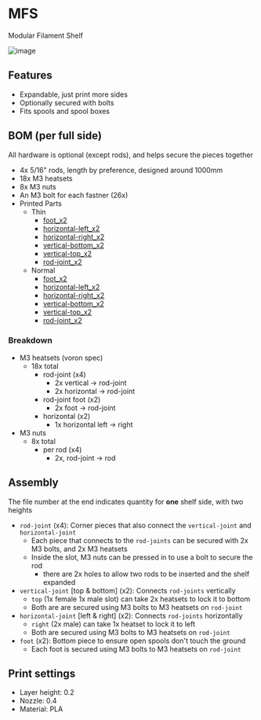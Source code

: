 # MFS
 Modular Filament Shelf

 ![image](https://github.com/user-attachments/assets/8f0951a1-3db9-40e6-ba95-9b685288a816)

## Features
 - Expandable, just print more sides
 - Optionally secured with bolts
 - Fits spools and spool boxes

## BOM (per full side)
 All hardware is optional (except rods), and helps secure the pieces together
- 4x 5/16" rods, length by preference, designed around 1000mm
- 18x M3 heatsets
- 8x M3 nuts
- An M3 bolt for each fastner (26x)
- Printed Parts
  - Thin
    - [foot_x2](https://raw.githubusercontent.com/Anonoei/MFS/refs/heads/main/STLs/MFS-thin_foot_x2.stl)
    - [horizontal-left_x2](https://raw.githubusercontent.com/Anonoei/MFS/refs/heads/main/STLs/MFS-thin_horizontal-joint_left_x2.stl)
    - [horizontal-right_x2](https://raw.githubusercontent.com/Anonoei/MFS/refs/heads/main/STLs/MFS-thin_horizontal-joint_right_x2.stl)
    - [vertical-bottom_x2](https://raw.githubusercontent.com/Anonoei/MFS/refs/heads/main/STLs/MFS-thin_vertical-joint_bottom_x2.stl)
    - [vertical-top_x2](https://raw.githubusercontent.com/Anonoei/MFS/refs/heads/main/STLs/MFS-thin_vertical-joint_top_x2.stl)
    - [rod-joint_x2](https://raw.githubusercontent.com/Anonoei/MFS/refs/heads/main/STLs/MFS-thin_rod-joint_x4.stl)
  - Normal
    - [foot_x2](https://raw.githubusercontent.com/Anonoei/MFS/refs/heads/main/STLs/MFS_foot_x2.stl)
    - [horizontal-left_x2](https://raw.githubusercontent.com/Anonoei/MFS/refs/heads/main/STLs/MFS_horizontal-joint_left_x2.stl)
    - [horizontal-right_x2](https://raw.githubusercontent.com/Anonoei/MFS/refs/heads/main/STLs/MFS_horizontal-joint_right_x2.stl)
    - [vertical-bottom_x2](https://raw.githubusercontent.com/Anonoei/MFS/refs/heads/main/STLs/MFS_vertical-joint_bottom_x2.stl)
    - [vertical-top_x2](https://raw.githubusercontent.com/Anonoei/MFS/refs/heads/main/STLs/MFS_vertical-joint_top_x2.stl)
    - [rod-joint_x2](https://raw.githubusercontent.com/Anonoei/MFS/refs/heads/main/STLs/MFS_rod-joint_x4.stl)

### Breakdown
 - M3 heatsets (voron spec)
   - 18x total
     - rod-joint (x4)
       - 2x vertical -> rod-joint
       - 2x horizontal -> rod-joint
     - rod-joint foot (x2)
       - 2x foot -> rod-joint
     - horizontal (x2)
       - 1x horizontal left -> right
 - M3 nuts
   - 8x total
     - per rod (x4)
       - 2x, rod-joint -> rod

## Assembly
 The file number at the end indicates quantity for **one** shelf side, with two heights
 - `rod-joint` (x4): Corner pieces that also connect the `vertical-joint` and `horizontal-joint`
   - Each piece that connects to the `rod-joints` can be secured with 2x M3 bolts, and 2x M3 heatsets
   - Inside the slot, M3 nuts can be pressed in to use a bolt to secure the rod
     - there are 2x holes to allow two rods to be inserted and the shelf expanded
 - `vertical-joint` [top & bottom] (x2): Connects `rod-joints` vertically
   - `top` (1x female 1x male slot) can take 2x heatsets to lock it to bottom
   - Both are are secured using M3 bolts to M3 heatsets on `rod-joint`
 - `horizontal-joint` [left & right] (x2): Connects `rod-joints` horizontally
   - `right` (2x male) can take 1x heatset to lock it to left
   - Both are secured using M3 bolts to M3 heatsets on `rod-joint`
 - `foot` (x2): Bottom piece to ensure open spools don't touch the ground
   - Each foot is secured using M3 bolts to M3 heatsets on `rod-joint`

## Print settings
 - Layer height: 0.2
 - Nozzle: 0.4
 - Material: PLA
